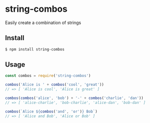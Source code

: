 # string-combos
Easily create a combination of strings

## Install

```bash
$ npm install string-combos
```

## Usage

```js
const combos = require('string-combos')

combos('Alice is ' + combos('cool', 'great'))
// => [ 'Alice is cool', 'Alice is great' ]

combos(combos('alice', 'bob') + '-' + combos('charlie', 'dan'))
// => [ 'alice-charlie', 'bob-charlie', 'alice-dan', 'bob-dan' ]

combos(`Alice ${combos('and', 'or')} Bob`)
// => [ 'Alice and Bob', 'Alice or Bob' ]

```
